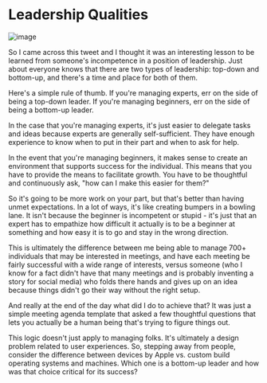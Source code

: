 # Leadership Qualities

![image](https://github.com/RobotsBuildingEducation/Educate/assets/65219666/42dcfcd6-6558-4517-b14a-2b7966ee5672)


So I came across this tweet and I thought it was an interesting lesson to be learned from someone's incompetence in a position of leadership. Just about everyone knows that there are two types of leadership: top-down and bottom-up, and there's a time and place for both of them.

Here's a simple rule of thumb. If you're managing experts, err on the side of being a top-down leader. If you're managing beginners, err on the side of being a bottom-up leader.

In the case that you're managing experts, it's just easier to delegate tasks and ideas because experts are generally self-sufficient. They have enough experience to know when to put in their part and when to ask for help.

In the event that you're managing beginners, it makes sense to create an environment that supports success for the individual. This means that you have to provide the means to facilitate growth. You have to be thoughtful and continuously ask, "how can I make this easier for them?"

So it's going to be more work on your part, but that's better than having unmet expectations. In a lot of ways, it's like creating bumpers in a bowling lane. It isn't because the beginner is incompetent or stupid - it's just that an expert has to empathize how difficult it actually is to be a beginner at something and how easy it is to go and stay in the wrong direction.

This is ultimately the difference between me being able to manage 700+ individuals that may be interested in meetings, and have each meeting be fairly successful with a wide range of interests, versus someone (who I know for a fact didn't have that many meetings and is probably inventing a story for social media) who folds there hands and gives up on an idea because things didn't go their way without the right setup.

And really at the end of the day what did I do to achieve that? It was just a simple meeting agenda template that asked a few thoughtful questions that lets you actually be a human being that's trying to figure things out.

This logic doesn't just apply to managing folks. It's ultimately a design problem related to user experiences. So, stepping away from people, consider the difference between devices by Apple vs. custom build operating systems and machines. Which one is a bottom-up leader and how was that choice critical for its success?


